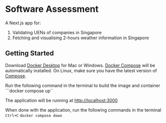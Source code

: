 # Software Assessment
A Next.js app for:
1. Validating UENs of companies in Singapore
2. Fetching and visualising 2-hours weather information in Singapore

## Getting Started
Download [Docker Desktop](https://www.docker.com/products/docker-desktop/) for Mac or Windows. [Docker Compose](https://docs.docker.com/compose/) will be automatically installed. On Linux, make sure you have the latest version of [Compose](https://docs.docker.com/compose/install/).

Run the following command in the terminal to build the image and container
```docker compose up``

The application will be running at [http://localhost:3000](http://localhost:3000)

When done with the application, run the following commands in the terminal
```Ctrl+C```
```docker compose down```
